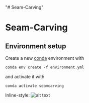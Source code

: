 "# Seam-Carving"
# Seam-Carving

## Environment setup

Create a new [conda](https://conda.io) environment with

    conda env create -f environment.yml

and activate it with

    conda activate seamcarving


  Inline-style:
  ![alt text](https://github.com/ahsantarique/Seam-Carving/blob/front_end/gif/movie.gif "Sample")
